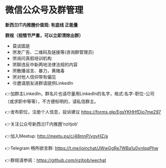 # 微信公众号及群管理
**新西兰IT内推圈价值观: 有底线 正能量**

**群规（视情节严重，可以立即清除出群）**
* 莫谈国是
* 🈲发广告、二维码及链接等(咨询群管理员)
* 🈲询问真假培训机构
* 🈲聊违反中新两地法律法规的内容
* 🈲散播谣言、暴力，黄赌毒
* 🈲对他人信仰带有偏见
* 🉑邀请朋友进群请提供LinkedIn

👉加群主LinkedIn，群名片也请尽量用LinkedIn的名字，格式:名字-职位-公司（或求职中等等），不方便标明的，请私信群主。

👉发布职位，注册个人信息，投诉建议
https://forms.gle/EgsYKHHfDio7me297

👉关注公众号新西兰IT内推圈‘nzitjob‘

👉加入Meetup: http://meetu.ps/c/48mnP/vgvHZ/a

👉Telegram 畅所欲言群: https://t.me/joinchat/JWwGgRe7WBa1u0ynlqqPhw

👉群规请参阅：https://github.com/nzitjob/wechat
